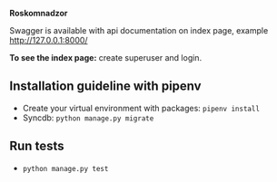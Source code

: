 **Roskomnadzor**

Swagger is available with api documentation on index page, example http://127.0.0.1:8000/

**To see the index page:** create superuser and login.

## Installation guideline with pipenv
 - Create your virtual environment with packages: `pipenv install`
 - Syncdb: `python manage.py migrate`
 
 ## Run tests
 - `python manage.py test`